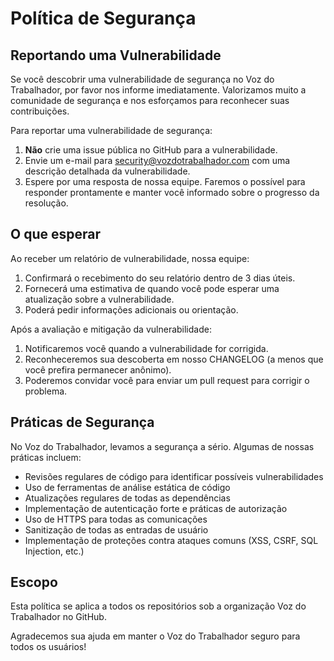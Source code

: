 # Política de Segurança

## Reportando uma Vulnerabilidade

Se você descobrir uma vulnerabilidade de segurança no Voz do Trabalhador, por favor nos informe imediatamente. Valorizamos muito a comunidade de segurança e nos esforçamos para reconhecer suas contribuições.

Para reportar uma vulnerabilidade de segurança:

1. **Não** crie uma issue pública no GitHub para a vulnerabilidade.
2. Envie um e-mail para security@vozdotrabalhador.com com uma descrição detalhada da vulnerabilidade.
3. Espere por uma resposta de nossa equipe. Faremos o possível para responder prontamente e manter você informado sobre o progresso da resolução.

## O que esperar

Ao receber um relatório de vulnerabilidade, nossa equipe:

1. Confirmará o recebimento do seu relatório dentro de 3 dias úteis.
2. Fornecerá uma estimativa de quando você pode esperar uma atualização sobre a vulnerabilidade.
3. Poderá pedir informações adicionais ou orientação.

Após a avaliação e mitigação da vulnerabilidade:

1. Notificaremos você quando a vulnerabilidade for corrigida.
2. Reconheceremos sua descoberta em nosso CHANGELOG (a menos que você prefira permanecer anônimo).
3. Poderemos convidar você para enviar um pull request para corrigir o problema.

## Práticas de Segurança

No Voz do Trabalhador, levamos a segurança a sério. Algumas de nossas práticas incluem:

- Revisões regulares de código para identificar possíveis vulnerabilidades
- Uso de ferramentas de análise estática de código
- Atualizações regulares de todas as dependências
- Implementação de autenticação forte e práticas de autorização
- Uso de HTTPS para todas as comunicações
- Sanitização de todas as entradas de usuário
- Implementação de proteções contra ataques comuns (XSS, CSRF, SQL Injection, etc.)

## Escopo

Esta política se aplica a todos os repositórios sob a organização Voz do Trabalhador no GitHub.

Agradecemos sua ajuda em manter o Voz do Trabalhador seguro para todos os usuários!

